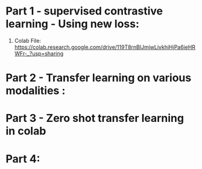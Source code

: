 # Part 1 - supervised contrastive learning  - Using new loss:
1) Colab File: https://colab.research.google.com/drive/119T8rnBlJmjwLivkhjHjPa6ieHRWFr-_?usp=sharing
# Part 2 - Transfer learning on various modalities : 
# Part 3 - Zero shot transfer learning in colab
# Part 4: 


